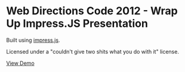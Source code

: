 Web Directions Code 2012 - Wrap Up Impress.JS Presentation
=

Built using [impress.js](http://bartaz.github.com/impress.js/#/bored).

Licensed under a "couldn't give two shits what you do with it" license.

[View Demo](http://taitems.github.com/WebDirectionsCode2012/#/start)